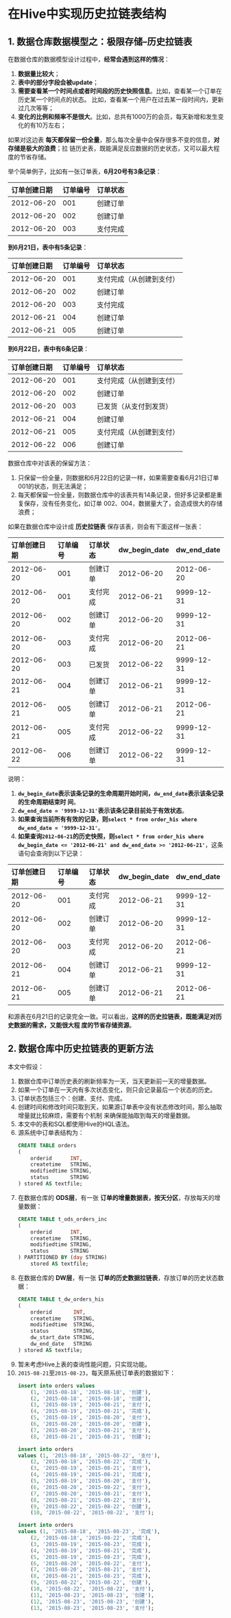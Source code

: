 在Hive中实现历史拉链表结构
===================================================================================
## 1. 数据仓库数据模型之：极限存储–历史拉链表
在数据仓库的数据模型设计过程中，**经常会遇到这样的情况**：
1. **数据量比较大**；
2. **表中的部分字段会被update**；
3. **需要查看某一个时间点或者时间段的历史快照信息**。比如，查看某一个订单在历史某一个时间点的状态。
比如，查看某一个用户在过去某一段时间内，更新过几次等等；
4. **变化的比例和频率不是很大**。比如，总共有1000万的会员，每天新增和发生变化的有10万左右；

如果对这边表 **每天都保留一份全量**，那么每次全量中会保存很多不变的信息，**对存储是极大的浪费**；拉
链历史表，既能满足反应数据的历史状态，又可以最大程度的节省存储。

举个简单例子，比如有一张订单表，**6月20号有3条记录**：

| 订单创建日期 | 订单编号 | 订单状态 |
|:------------------|:------------|:------------|
|  2012-06-20 | 001  |  创建订单 |
|  2012-06-20 | 002  |  创建订单 |
|  2012-06-20 | 003  |  支付完成 |

**到6月21日，表中有5条记录**：

| 订单创建日期 | 订单编号 | 订单状态 |
|:------------------|:------------|:------------|
|  2012-06-20 | 001  |  支付完成（从创建到支付） |
|  2012-06-20 | 002  |  创建订单 |
|  2012-06-20 | 003  |  支付完成 |
|  2012-06-21 | 004  |  创建订单 |
|  2012-06-21 | 005  |  创建订单 |

**到6月22日，表中有6条记录**：

| 订单创建日期 | 订单编号 | 订单状态 |
|:------------------|:------------|:------------|
|  2012-06-20 | 001  |  支付完成（从创建到支付） |
|  2012-06-20 | 002  |  创建订单 |
|  2012-06-20 | 003  |  已发货（从支付到发货） |
|  2012-06-21 | 004  |  创建订单 |
|  2012-06-21 | 005  |  支付完成（从创建到支付） |
|  2012-06-22 | 006  |  创建订单 |

数据仓库中对该表的保留方法：
1. 只保留一份全量，则数据和6月22日的记录一样，如果需要查看6月21日订单001的状态，则无法满足；
2. 每天都保留一份全量，则数据仓库中的该表共有14条记录，但好多记录都是重复保存，没有任务变化，如订单
002、004，数据量大了，会造成很大的存储浪费；

如果在数据仓库中设计成 **历史拉链表** 保存该表，则会有下面这样一张表：

| 订单创建日期  |  订单编号 | 订单状态 | dw_begin_date  |  dw_end_date |
| :------------------| :------------|:------------|:----------------------|:-------------------|
|  2012-06-20 | 001 | 创建订单 | 2012-06-20 |  2012-06-20 |
|  2012-06-20 | 001 | 支付完成 | 2012-06-21 |  9999-12-31 |
|  2012-06-20 | 002 | 创建订单 | 2012-06-20 |  9999-12-31 |
|  2012-06-20 | 003 | 支付完成 | 2012-06-20 |  2012-06-21 |
|  2012-06-20 | 003 | 已发货 | 2012-06-22  | 9999-12-31  |
|  2012-06-21 | 004 | 创建订单 | 2012-06-21  | 9999-12-31 |
|  2012-06-21 | 005 | 创建订单 | 2012-06-21  | 2012-06-21 |
|  2012-06-21 | 005 | 支付完成 | 2012-06-22  | 9999-12-31 |
|  2012-06-22 | 006 | 创建订单 | 2012-06-22 | 9999-12-31 |

说明：
1. **`dw_begin_date`表示该条记录的生命周期开始时间，`dw_end_date`表示该条记录的生命周期结束时
间**。
2. **`dw_end_date = '9999-12-31'`表示该条记录目前处于有效状态**。
3. **如果查询当前所有有效的记录，则`select * from order_his where dw_end_date = '9999-12-31'`**。
4. **如果查询`2012-06-21`的历史快照，则`select * from order_his where dw_begin_date <= '2012-06-21' and dw_end_date >= '2012-06-21'`**，这条语句会查询到以下记录：

| 订单创建日期  |  订单编号 | 订单状态 | dw_begin_date  |  dw_end_date |
| :------------------| :------------|:------------|:----------------------|:-------------------|
|  2012-06-20 | 001 | 支付完成 | 2012-06-21 |  9999-12-31 |
|  2012-06-20 | 002 | 创建订单 | 2012-06-20 |  9999-12-31 |
|  2012-06-20 | 003 | 支付完成 | 2012-06-20 |  2012-06-21 |
|  2012-06-21 | 004 | 创建订单 | 2012-06-21  | 9999-12-31 |
|  2012-06-21 | 005 | 创建订单 | 2012-06-21  | 2012-06-21 |

和源表在6月21日的记录完全一致。可以看出，**这样的历史拉链表，既能满足对历史数据的需求，又能很大程
度的节省存储资源**。

## 2. 数据仓库中历史拉链表的更新方法
本文中假设：
1. 数据仓库中订单历史表的刷新频率为一天，当天更新前一天的增量数据。
2. 如果一个订单在一天内有多次状态变化，则只会记录最后一个状态的历史。
3. 订单状态包括三个：创建、支付、完成。
4. 创建时间和修改时间只取到天，如果源订单表中没有状态修改时间，那么抽取增量就比较麻烦，需要有个机制
来确保能抽取到每天的增量数据。
5. 本文中的表和SQL都使用Hive的HQL语法。
6. 源系统中订单表结构为：
    ```sql 
    CREATE TABLE orders
    (
        orderid      INT,
        createtime   STRING,
        modifiedtime STRING,
        status       STRING
    ) stored AS textfile;
    ```
7. 在数据仓库的 **ODS层**，有一张 **订单的增量数据表，按天分区**，存放每天的增量数据：
    ```sql
    CREATE TABLE t_ods_orders_inc
    (
        orderid      INT,
        createtime   STRING,
        modifiedtime STRING,
        status       STRING
    ) PARTITIONED BY (day STRING)
        stored AS textfile;
    ```
8. 在数据仓库的 **DW层**，有一张 **订单的历史数据拉链表**，存放订单的历史状态数据：
    ```sql
    CREATE TABLE t_dw_orders_his
    (
        orderid       INT,
        createtime    STRING,
        modifiedtime  STRING,
        status        STRING,
        dw_start_date STRING,
        dw_end_date   STRING
    ) stored AS textfile;
    ```
9. 暂未考虑Hive上表的查询性能问题，只实现功能。
10. `2015-08-21`至`2015-08-23`，每天原系统订单表的数据如下：
    ```sql
    insert into orders values
        (1, '2015-08-18', '2015-08-18', '创建'),
        (2, '2015-08-18', '2015-08-18', '创建'),
        (3, '2015-08-19', '2015-08-21', '支付'),
        (4, '2015-08-19', '2015-08-21', '完成'),
        (5, '2015-08-19', '2015-08-20', '支付'),
        (6, '2015-08-20', '2015-08-20', '创建'),
        (7, '2015-08-20', '2015-08-21', '支付'),
        (8, '2015-08-21', '2015-08-21', '创建');
    ```
    ```sql
    insert into orders
    values (1, '2015-08-18', '2015-08-22', '支付'),
        (2, '2015-08-18', '2015-08-22', '完成'),
        (3, '2015-08-19', '2015-08-21', '支付'),
        (4, '2015-08-19', '2015-08-21', '完成'),
        (5, '2015-08-19', '2015-08-20', '支付'),
        (6, '2015-08-20', '2015-08-22', '支付'),
        (7, '2015-08-20', '2015-08-21', '支付'),
        (8, '2015-08-21', '2015-08-22', '支付'),
        (9, '2015-08-22', '2015-08-22', '创建'),
        (10, '2015-08-22', '2015-08-22', '支付');
    ```
    ```sql
    insert into orders
    values (1, '2015-08-18', '2015-08-23', '完成'),
        (2, '2015-08-18', '2015-08-22', '完成'),
        (3, '2015-08-19', '2015-08-23', '完成'),
        (4, '2015-08-19', '2015-08-21', '完成'),
        (5, '2015-08-19', '2015-08-23', '完成'),
        (6, '2015-08-20', '2015-08-22', '支付'),
        (7, '2015-08-20', '2015-08-21', '支付'),
        (8, '2015-08-21', '2015-08-23', '完成'),
        (9, '2015-08-22', '2015-08-22', '创建'),
        (10, '2015-08-22', '2015-08-22', '支付'),
        (11, '2015-08-23', '2015-08-23', '创建'),
        (12, '2015-08-23', '2015-08-23', '创建'),
        (13, '2015-08-23', '2015-08-23', '支付');
    ```